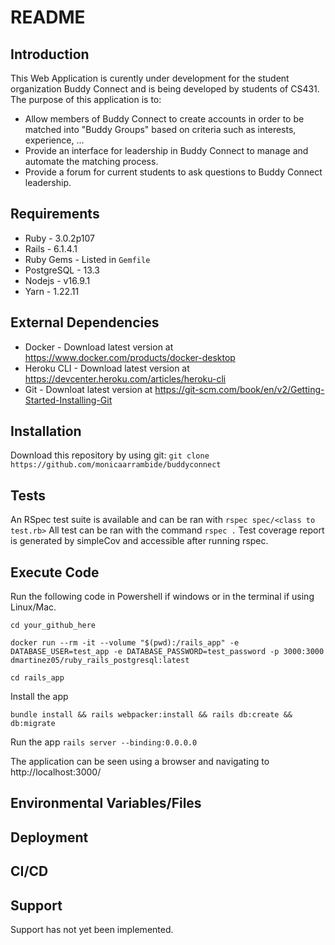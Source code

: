 # README

## Introduction ## 

This Web Application is curently under development for the student organization Buddy Connect and is being developed by students of CS431. The purpose of this application is to:
* Allow members of Buddy Connect to create accounts in order to be matched into "Buddy Groups" based on criteria such as interests, experience, ...
* Provide an interface for leadership in Buddy Connect to manage and  automate the matching process.
* Provide a forum for current students to ask questions to Buddy Connect leadership.

## Requirements ##

* Ruby - 3.0.2p107
* Rails - 6.1.4.1
* Ruby Gems - Listed in `Gemfile`
* PostgreSQL - 13.3 
* Nodejs - v16.9.1
* Yarn - 1.22.11

## External Dependencies ##

* Docker - Download latest version at https://www.docker.com/products/docker-desktop
* Heroku CLI - Download latest version at https://devcenter.heroku.com/articles/heroku-cli
* Git - Downloat latest version at https://git-scm.com/book/en/v2/Getting-Started-Installing-Git

## Installation ##

Download this repository by using git:
  `git clone https://github.com/monicaarrambide/buddyconnect`


## Tests ##

An RSpec test suite is available and can be ran with `rspec spec/<class to test.rb>`
All test can be ran with the command `rspec .`
Test coverage report is generated by simpleCov and accessible after running rspec.

## Execute Code ##

Run the following code in Powershell if windows or in the terminal if using Linux/Mac.

  `cd your_github_here`

  `docker run --rm -it --volume "$(pwd):/rails_app" -e DATABASE_USER=test_app -e DATABASE_PASSWORD=test_password -p 3000:3000 dmartinez05/ruby_rails_postgresql:latest`

  `cd rails_app`

Install the app

 `bundle install && rails webpacker:install && rails db:create && db:migrate`

Run the app
  `rails server --binding:0.0.0.0`

The application can be seen using a browser and navigating to http://localhost:3000/

## Environmental Variables/Files ##


## Deployment ## 


## CI/CD ##


## Support ##

Support has not yet been implemented. 

